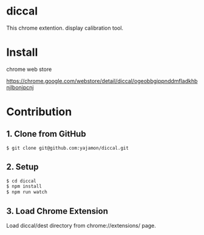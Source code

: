 # diccal
This chrome extention. display calibration tool.

# Install

chrome web store

https://chrome.google.com/webstore/detail/diccal/ogeobbgippnddmfladkhbnjlbonjpcnj

# Contribution

## 1. Clone from GitHub
```bash
$ git clone git@github.com:yajamon/diccal.git
```

## 2. Setup
```bash
$ cd diccal
$ npm install
$ npm run watch
```

## 3. Load Chrome Extension
Load diccal/dest directory from chrome://extensions/ page.
